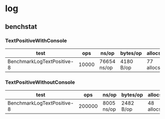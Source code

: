 # log

## benchstat

### TextPositiveWithConsole

| test                             | ops      | ns/op         | bytes/op    | allocs/op       |
|----------------------------------|----------|---------------|-------------|-----------------|
| BenchmarkLogTextPositive-8       | 10000    | 76654 ns/op   | 4180 B/op   | 77 allocs/op    |

### TextPositiveWithoutConsole

| test                             | ops      | ns/op         | bytes/op    | allocs/op       |
|----------------------------------|----------|---------------|-------------|-----------------|
| BenchmarkLogTextPositive-8       | 200000   | 8005 ns/op    | 2482 B/op   | 48 allocs/op    |
